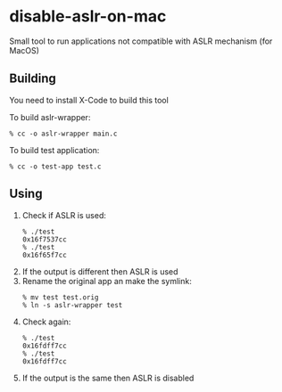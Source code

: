 # disable-aslr-on-mac
Small tool to run applications not compatible with ASLR mechanism (for MacOS)

## Building
You need to install X-Code to build this tool

To build aslr-wrapper:

`% cc -o aslr-wrapper main.c`

To build test application:

`% cc -o test-app test.c`

## Using

1. Check if ASLR is used:
    ```
    % ./test
    0x16f7537cc
    % ./test
    0x16f65f7cc
    ```
2. If the output is different then ASLR is used
3. Rename the original app an make the symlink:
    ```
    % mv test test.orig
    % ln -s aslr-wrapper test
    ```
4. Check again:
    ```
    % ./test
    0x16fdff7cc
    % ./test
    0x16fdff7cc
    ```
5. If the output is the same then ASLR is disabled
